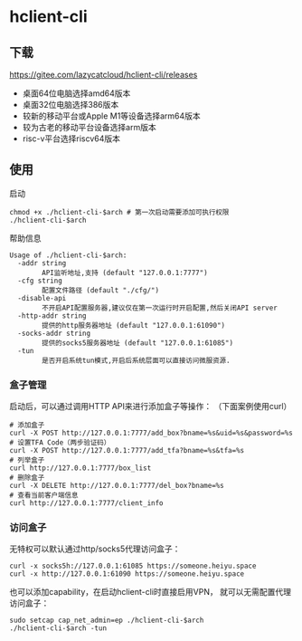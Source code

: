 # hclient-cli
## 下载
https://gitee.com/lazycatcloud/hclient-cli/releases

- 桌面64位电脑选择amd64版本
- 桌面32位电脑选择386版本
- 较新的移动平台或Apple M1等设备选择arm64版本
- 较为古老的移动平台设备选择arm版本
- risc-v平台选择riscv64版本

## 使用

启动
```shell
chmod +x ./hclient-cli-$arch # 第一次启动需要添加可执行权限
./hclient-cli-$arch
```

帮助信息
```
Usage of ./hclient-cli-$arch:
  -addr string
    	API监听地址,支持 (default "127.0.0.1:7777")
  -cfg string
    	配置文件路径 (default "./cfg/")
  -disable-api
    	不开启API配置服务器,建议仅在第一次运行时开启配置,然后关闭API server
  -http-addr string
    	提供的http服务器地址 (default "127.0.0.1:61090")
  -socks-addr string
    	提供的socks5服务器地址 (default "127.0.0.1:61085")
  -tun
    	是否开启系统tun模式,开启后系统层面可以直接访问微服资源.
```

### 盒子管理
启动后，可以通过调用HTTP API来进行添加盒子等操作：
（下面案例使用curl）
```shell
# 添加盒子
curl -X POST http://127.0.0.1:7777/add_box?bname=%s&uid=%s&password=%s
# 设置TFA Code（两步验证码）
curl -X POST http://127.0.0.1:7777/add_tfa?bname=%s&tfa=%s
# 列举盒子
curl http://127.0.0.1:7777/box_list
# 删除盒子
curl -X DELETE http://127.0.0.1:7777/del_box?bname=%s
# 查看当前客户端信息
curl http://127.0.0.1:7777/client_info
```

### 访问盒子
无特权可以默认通过http/socks5代理访问盒子：
```shell
curl -x socks5h://127.0.0.1:61085 https://someone.heiyu.space
curl -x http://127.0.0.1:61090 https://someone.heiyu.space
```

也可以添加capability，在启动hclient-cli时直接启用VPN，
就可以无需配置代理访问盒子：
```shell
sudo setcap cap_net_admin=ep ./hclient-cli-$arch
./hclient-cli-$arch -tun
```
